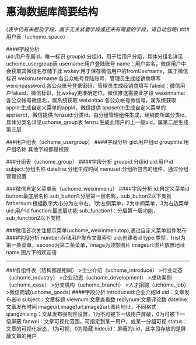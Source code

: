 惠海数据库简要结构
=====
(*表中仍有未提及字段，属于无关紧要字段或还未有需要的字段，请自动忽略*)
###用户表（uchome_space）

####字段分析       
    uid:用户专属id，唯一标识
    groupid:分组id，用于给用户分组，具体分组名详见uchome_usergroup表
	username:用户登陆账号
	name：用户实名，微信用户中会获取其微信名存储于此
    wxkey:用于保存微信用户的fromUsername，属于微信标识
    weixinusername:各公众帐号登陆账号，管理员生成经销商填写
	weixinpassword:各公众账号登录密码，管理员生成经销商填写
    fakeid：微信用户fakeid，微信标识，比wxkey更准确定位，微信推送需要此字段
	weixinname:各公众帐号微信名，属系统获取
	weixinhao:各公众帐号微信号，属系统获取
	appid:生成自定义菜单的appid，微信提供
	appserct:生成自定义菜单的appserct，微信提供
	fenzuid:分类id，由分组管理组件生成，经销商所属分类id，具体分类名详见uchome_group表
	fenzu:生成此用户的上一级uid，属第二层生成第三层


###用户组表（uchome_usergroup）
####字段分析
    gid:用户组id
	grouptitle:用户组名称
	其他字段都是权限


###分组表（uchome_group）
####字段分析
	groupid:分组id
	uid:用户id
	subject:分组名称
	dateline:分组生成时间
	menuset:分组所包含的组件，通过分组管理设置

###微信自定义菜单表（uchome_weixinmenu）
####字段分析
	id:自定义菜单id
	button:最底层名称
	sub_button1:分层第一层名称，sub_button2以下类推
	fathernum:根据数字大小分为左中右，1为左侧菜单，2为中间菜单，3为右边菜单
	uid:用户id
	function:最底层功能
	sub_function1：分层第一层功能，sub_function2以下类推

	
###微信首次关注提示菜单(uchome_weixinmenutop),通过自定义菜单组件发布
####字段分析
    number:存储用户发布文章索引
	uid:创建者id
	type:类型，frist为第一条菜单，second为第二条菜单，image为顶部图片
	imageurl:图片放置地址
	name:图片下的欢迎语

--------------------------------------------
###各组件表（结构都是相同）
	>企业介绍（uchome_introduce）
	>行业动态（uchome_industry）
	>企业动态（uchome_development）
	>成功案例（uchome_case）
	>分支机构（uchome_branch）
	>人才招聘（uchome_job）
	>微信商城(uchome_goods)
####字段分析
    introduceid:企业介绍id
	uid：文章发布者id
	subject：文章标题
	viewnum:文章查看数
	replynum:文章评论数
	dateline:文章发布时间
	imageurl,image1url,image2url:图片地址，不同格式
	qiangzhixing：文章发布强制性设置，1为不可被下一级用户屏蔽，0为可被下一级屏蔽
	fanwei：文章可视化范围，可指定到某一用户，或某一分组可视
	status：文章的可视化状态，1为可视，0为隐藏
	hideuid：屏蔽的uid，此字段存放的是屏蔽文章的用户

	




       
       
